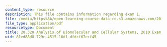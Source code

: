 ```yaml
---
content_type: resource
description: This file contains information regarding exam 1.
file: /media/https%3A/open-learning-course-data-rc.s3.amazonaws.com/20-320-analysis-of-biomolecular-and-cellular-systems-fall-2012/81ed88d8729c451510d1dfdcf67ecf45_MIT20_320F12_2010Exam1.pdf
file_type: application/pdf
resourcetype: Document
title: 20.320 Analysis of Biomolecular and Cellular Systems, 2010 Exam 1
uid: 81ed88d8-729c-4515-10d1-dfdcf67ecf45
---
```

